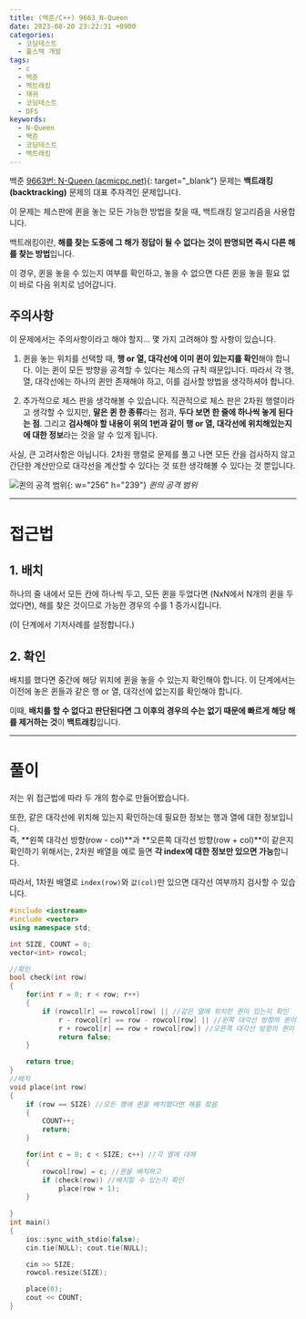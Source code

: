 ```yaml
---
title: (백준/C++) 9663_N-Queen
date: 2023-08-20 23:22:31 +0900
categories:
  - 코딩테스트
  - 풀스택 개발
tags:
  - c
  - 백준
  - 백트래킹
  - 재귀
  - 코딩테스트
  - DFS
keywords:
  - N-Queen
  - 백준
  - 코딩테스트
  - 백트래킹
---
```


백준 [9663번: N-Queen (acmicpc.net)](https://www.acmicpc.net/problem/9663){: target="_blank"} 문제는 <span class="keyword">**백트래킹(backtracking)**</span> 문제의 대표 주자격인 문제입니다.

이 문제는 체스판에 퀸을 놓는 모든 가능한 방법을 찾을 때, 백트래킹 알고리즘을 사용합니다.

백트래킹이란, <span class="font_highlight">**해를 찾는 도중에 그 해가 정답이 될 수 없다는 것이 판명되면 즉시 다른 해를 찾는 방법**</span>입니다.

이 경우, 퀸을 놓을 수 있는지 여부를 확인하고, 놓을 수 없으면 다른 퀸을 놓을 필요 없이 바로 다음 위치로 넘어갑니다.

## 주의사항

이 문제에서는 주의사항이라고 해야 할지… 몇 가지 고려해야 할 사항이 있습니다.

1. 퀸을 놓는 위치를 선택할 때, **행 or 열, 대각선에 이미 퀸이 있는지를 확인**해야 합니다. 이는 퀸이 모든 방향을 공격할 수 있다는 체스의 규칙 때문입니다. 따라서 각 행, 열, 대각선에는 하나의 퀸만 존재해야 하고, 이를 검사할 방법을 생각하셔야 합니다.

2. 추가적으로 체스 판을 생각해볼 수 있습니다. 직관적으로 체스 판은 2차원 행렬이라고 생각할 수 있지만, **말은 퀸 한 종류**라는 점과, **두다 보면 한 줄에 하나씩 놓게 된다는 점**. 그리고 **검사해야 할 내용이 위의 1번과 같이 행 or 열, 대각선에 위치해있는지에 대한 정보**라는 것을 알 수 있게 됩니다.


사실, 큰 고려사항은 아닙니다. 2차원 행렬로 문제를 풀고 나면 모든 칸을 검사하지 않고 간단한 계산만으로 대각선을 계산할 수 있다는 것 또한 생각해볼 수 있다는 것 뿐입니다.

![퀸의 공격 범위](https://i.postimg.cc/Hxy7r3V6/N-Queen.png){: w="256" h="239"}
_퀸의 공격 범위_

---

# 접근법

## 1. 배치

하나의 줄 내에서 모든 칸에 하나씩 두고, 모든 퀸을 두었다면 (NxN에서 N개의 퀸을 두었다면), 해를 찾은 것이므로 가능한 경우의 수를 1 증가시킵니다.

(이 단계에서 기저사례를 설정합니다.)

## 2. 확인

배치를 했다면 중간에 해당 위치에 퀸을 놓을 수 있는지 확인해야 합니다. 이 단계에서는 이전에 놓은 퀸들과 같은 행 or 열, 대각선에 없는지를 확인해야 합니다.

이때, <span class="font_highlight">**배치를 할 수 없다고 판단된다면 그 이후의 경우의 수는 없기 때문에 빠르게 해당 해를 제거하는 것**</span>이 <span class="keyword">**백트래킹**</span>입니다.

---

# 풀이

저는 위 접근법에 따라 두 개의 함수로 만들어봤습니다.

또한, 같은 대각선에 위치해 있는지 확인하는데 필요한 정보는 행과 열에 대한 정보입니다. <br> 즉, **왼쪽 대각선 방향(row - col)**과 **오른쪽 대각선 방향(row + col)**이 같은지 확인하기 위해서는, 2차원 배열을 예로 들면 **각 index에 대한 정보만 있으면 가능**합니다.

따라서, 1차원 배열로 `index(row)`와 `값(col)`만 있으면 대각선 여부까지 검사할 수 있습니다.

```cpp
#include <iostream>
#include <vector>
using namespace std;

int SIZE, COUNT = 0;
vector<int> rowcol;

//확인
bool check(int row) 
{
	for(int r = 0; r < row; r++)
	{
		if (rowcol[r] == rowcol[row] || //같은 열에 위치한 퀸이 있는지 확인
			r - rowcol[r] == row - rowcol[row] || //왼쪽 대각선 방향의 퀸이 있는지 확인
			r + rowcol[r] == row + rowcol[row]) //오른쪽 대각선 방향의 퀸이 있는지 확인
			return false;
	}

	return true;
}
//배치
void place(int row) 
{
	if (row == SIZE) //모든 행에 퀸을 배치했다면 해를 찾음
	{
		COUNT++;
		return;
	}

	for(int c = 0; c < SIZE; c++) //각 열에 대해
	{
		rowcol[row] = c; //퀸을 배치하고
		if (check(row)) //배치할 수 있는지 확인
			place(row + 1);
	}
	
}
int main()
{
	ios::sync_with_stdio(false);
	cin.tie(NULL); cout.tie(NULL);

	cin >> SIZE;
	rowcol.resize(SIZE);

	place(0);
	cout << COUNT;
}
```